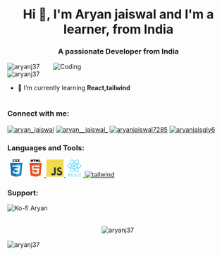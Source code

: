 <h1 align="center">Hi 👋, I'm Aryan jaiswal and I'm a learner, from India</h1>
<h3 align="center">A passionate Developer from India</h3>
<p><img align="left" src="https://github-readme-stats.vercel.app/api/top-langs?username=aryanj37&show_icons=true&locale=en&layout=compact" alt="aryanj37" /></p>


<img align="right" alt="Coding" width="400" src="https://cdni.iconscout.com/illustration/premium/thumb/coding-study-4024615-3328754.png">

<p align="left"> <img src="https://komarev.com/ghpvc/?username=aryanj37&label=Profile%20views&color=0e75b6&style=flat" alt="aryanj37" /> </p>

- 🌱 I’m currently learning **React,tailwind**
<h1>    </h1>

<h3 align="left">Connect with me:</h3>
<p align="left">
<a href="https://linkedin.com/in/aryan_jaiswal" target="blank"><img align="center" src="https://raw.githubusercontent.com/rahuldkjain/github-profile-readme-generator/master/src/images/icons/Social/linked-in-alt.svg" alt="aryan_jaiswal" height="30" width="40" /></a>
<a href="https://instagram.com/aryan__jaiswal_" target="blank"><img align="center" src="https://raw.githubusercontent.com/rahuldkjain/github-profile-readme-generator/master/src/images/icons/Social/instagram.svg" alt="aryan__jaiswal_" height="30" width="40" /></a>
<a href="https://www.leetcode.com/aryanjaiswal7285" target="blank"><img align="center" src="https://raw.githubusercontent.com/rahuldkjain/github-profile-readme-generator/master/src/images/icons/Social/leet-code.svg" alt="aryanjaiswal7285" height="30" width="40" /></a>
<a href="https://auth.geeksforgeeks.org/user/aryanjaisgly6" target="blank"><img align="center" src="https://raw.githubusercontent.com/rahuldkjain/github-profile-readme-generator/master/src/images/icons/Social/geeks-for-geeks.svg" alt="aryanjaisgly6" height="30" width="40" /></a>
</p>
<!--  <img src="https://www.vectorlogo.zone/logos/git-scm/git-scm-icon.svg" alt="git" width="40" height="40"/> -->

<h3 align="left">Languages and Tools:</h3>
<p align="left"> <a href="https://www.w3schools.com/css/" target="_blank" rel="noreferrer">  </a> <a href="https://git-scm.com/" target="_blank" rel="noreferrer"> </a> <img src="https://raw.githubusercontent.com/devicons/devicon/master/icons/css3/css3-original-wordmark.svg" alt="css3" width="40" height="40"/> <a href="https://www.w3.org/html/" target="_blank" rel="noreferrer"> <img src="https://raw.githubusercontent.com/devicons/devicon/master/icons/html5/html5-original-wordmark.svg" alt="html5" width="40" height="40"/> </a> <a href="https://developer.mozilla.org/en-US/docs/Web/JavaScript" target="_blank" rel="noreferrer"> <img src="https://raw.githubusercontent.com/devicons/devicon/master/icons/javascript/javascript-original.svg" alt="javascript" width="40" height="40"/> </a> <a href="https://reactjs.org/" target="_blank" rel="noreferrer"> <img src="https://raw.githubusercontent.com/devicons/devicon/master/icons/react/react-original-wordmark.svg" alt="react" width="40" height="40"/> </a> <a href="https://tailwindcss.com/" target="_blank" rel="noreferrer"> <img src="https://www.vectorlogo.zone/logos/tailwindcss/tailwindcss-icon.svg" alt="tailwind" width="40" height="40"/> </a> </p>

<h3 align="left">Support:</h3>
<p><a href="https://ko-fi.com/Ko-fi Aryan"> <img align="left" src="https://cdn.ko-fi.com/cdn/kofi3.png?v=3" height="50" width="210" alt="Ko-fi Aryan" /></a></p><br><br>


<p>&nbsp;<img align="center" src="https://github-readme-stats.vercel.app/api?username=aryanj37&show_icons=true&locale=en" alt="aryanj37" /></p>

<p><img align="center" src="https://github-readme-streak-stats.herokuapp.com/?user=aryanj37&" alt="aryanj37" /></p>


